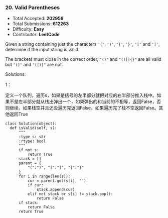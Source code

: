 ### 20. Valid Parentheses

- Total Accepted: **202956**
- Total Submissions: **612263**
- Difficulty: **Easy**
- Contributor: **LeetCode**

Given a string containing just the characters `'('`, `')'`, `'{'`, `'}'`, `'['` and `']'`, determine if the input string is valid.

The brackets must close in the correct order, `"()"` and `"()[]{}"` are all valid but `"(]"` and `"([)]"` are not.



Solutions:

1：

定义一个队列，遍历s，如果是括号的左半部分就把对应的右半部分推入栈中。如果不是左半部分就从栈出弹出一个，如果弹出的和当前的不相等，返回False，否则继续。如果栈空并且还没遍历完返回False。如果遍历完了栈不空返回False。其他返回True





    class Solution(object):
      def isValid(self, s):
          """
          :type s: str
          :rtype: bool
          """
          if not s:
              return True
          stack = []
          parent = {
              "(":")", "[":"]", "{":"}"
          }
          for i in range(len(s)):
              cur = parent.get(s[i], '')
              if cur:
                  stack.append(cur)
              elif not stack or s[i] != stack.pop():
                  return False
          if stack:
              return False
          return True